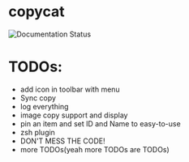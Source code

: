 # copycat

![Documentation Status](https://readthedocs.org/projects/copycatdoc/badge)
# TODOs:
- add icon in toolbar with menu
- Sync copy
- log everything
- image copy support and display
- pin an item and set ID and Name to easy-to-use
- zsh plugin
- DON'T MESS THE CODE!
- more TODOs(yeah more TODOs are TODOs)
